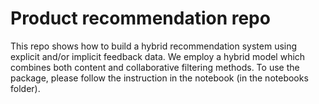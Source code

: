 # Product recommendation repo
 
This repo shows how to build a hybrid recommendation system using explicit and/or implicit feedback data. We employ a hybrid model which combines both content and collaborative filtering methods. To use the package, please follow the instruction in the notebook (in the notebooks folder). 
